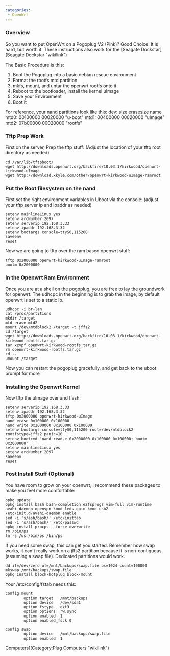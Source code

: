 ```yaml
---
categories:
 - OpenWrt
---
```

### Overview

So you want to put OpenWrt on a Pogoplug V2 (Pink)? Good Choice! It is
hard, but worth it. These instructions also work for the [Seagate
Dockstar](Seagate Dockstar "wikilink")

The Basic Procedure is this:

1.  Boot the Pogoplug into a basic debian rescue environment
2.  Format the rootfs mtd partition
3.  mkfs, mount, and untar the openwrt rootfs onto it
4.  Reboot to the bootloader, install the kernel uImage
5.  Save your Environment
6.  Boot it

For reference, your nand partitions look like this: dev: size erasesize
name mtd0: 00100000 00020000 "u-boot" mtd1: 00400000 00020000 "uImage"
mtd2: 07b00000 00020000 "rootfs"

### Tftp Prep Work

First on the server, Prep the tftp stuff: (Adjust the location of your
tftp root directory as needed)

    cd /var/lib/tftpboot/
    wget http://downloads.openwrt.org/backfire/10.03.1/kirkwood/openwrt-kirkwood-uImage
    wget http://download.xkyle.com/other/openwrt-kirkwood-uImage-ramroot

### Put the Root filesystem on the nand

First set the right environment variables in Uboot via the console:
(adjust your tftp server ip and ipaddr as needed)

    setenv mainlineLinux yes
    setenv arcNumber 2097
    setenv serverip 192.168.3.33
    setenv ipaddr 192.168.3.32
    setenv bootargs console=ttyS0,115200
    saveenv
    reset

Now we are going to tftp over the ram based openwrt stuff:

    tftp 0x2000000 openwrt-kirkwood-uImage-ramroot
    bootm 0x2000000

### In the Openwrt Ram Environment

Once you are at a shell on the pogoplug, you are free to lay the
groundwork for openwrt. The udhcpc in the beginning is to grab the
image, by default openwrt is set to a static ip.

    udhcpc -i br-lan 
    cat /proc/partitions
    mkdir /target
    mtd erase mtd2
    mount /dev/mtdblock2 /target -t jffs2
    cd /target
    wget http://downloads.openwrt.org/backfire/10.03.1/kirkwood/openwrt-kirkwood-rootfs.tar.gz
    tar xzvpf openwrt-kirkwood-rootfs.tar.gz
    rm openwrt-kirkwood-rootfs.tar.gz
    cd ..
    umount /target

Now you can restart the pogoplug gracefully, and get back to the uboot
prompt for more

### Installing the Openwrt Kernel

Now tftp the uImage over and flash:

    setenv serverip 192.168.3.33
    setenv ipaddr 192.168.3.32
    tftp 0x2000000 openwrt-kirkwood-uImage
    nand erase 0x100000 0x100000
    nand write 0x2000000 0x100000 0x100000
    setenv bootargs console=ttyS0,115200 root=/dev/mtdblock2 rootfstype=jffs2 panic=10
    setenv bootcmd 'nand read.e 0x2000000 0x100000 0x100000; bootm 0x2000000'
    setenv mainlineLinux yes
    setenv arcNumber 2097
    saveenv
    reset

### Post Install Stuff (Optional)

You have room to grow on your openwrt, I recommend these packages to
make you feel more comfortable:

    opkg update
    opkg install bash bash-completion e2fsprogs vim-full vim-runtime avahi-daemon openvpn kmod-leds-gpio kmod-usb2
    /etc/init.d/avahi-daemon enable
    sed -i 's/ash/bash/' /etc/inittab
    sed -i 's/ash/bash/' /etc/passwd
    opkg install procps --force-overwrite
    rm /bin/ps
    ln -s /usr/bin/ps /bin/ps

If you need some swap, this can get you started. Remember how swap
works, it can't really work on a jffs2 partition because it is
non-contiguous. (assuming a swap file). Dedicated partitions would work.

    dd if=/dev/zero of=/mnt/backups/swap.file bs=1024 count=100000
    mkswap /mnt/backups/swap.file
    opkg install block-hotplug block-mount

Your /etc/config/fstab needs this:

    config mount
            option target   /mnt/backups
            option device   /dev/sda1
            option fstype   ext3
            option options  rw,sync
            option enabled  1
            option enabled_fsck 0

    config swap
            option device   /mnt/backups/swap.file
            option enabled  1

Computers](Category:Plug Computers "wikilink")
